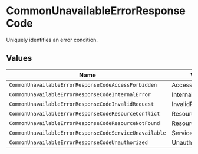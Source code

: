 # CommonUnavailableErrorResponseCode

Uniquely identifies an error condition.


## Values

| Name                                                   | Value                                                  |
| ------------------------------------------------------ | ------------------------------------------------------ |
| `CommonUnavailableErrorResponseCodeAccessForbidden`    | AccessForbidden                                        |
| `CommonUnavailableErrorResponseCodeInternalError`      | InternalError                                          |
| `CommonUnavailableErrorResponseCodeInvalidRequest`     | InvalidRequest                                         |
| `CommonUnavailableErrorResponseCodeResourceConflict`   | ResourceConflict                                       |
| `CommonUnavailableErrorResponseCodeResourceNotFound`   | ResourceNotFound                                       |
| `CommonUnavailableErrorResponseCodeServiceUnavailable` | ServiceUnavailable                                     |
| `CommonUnavailableErrorResponseCodeUnauthorized`       | Unauthorized                                           |